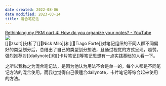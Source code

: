 ```yaml
---
date created: 2022-08-06
date modified: 2023-03-14
title: 混合笔记法
---
```


[Rethinking my PKM part 4: How do you organize your notes? - YouTube](https://www.youtube.com/watch?v=AtdAAD47aQY)  
![](https://img2.oldwinter.top/Pasted%20image%2020220723182628.png)  
[[🧑zsolt]]分析了[[🧑Nick Milo]]和[[🧑Tiago Forte]]对笔记组织的不同人群不同偏好的类型划分后，总结出了自己的类型划分想法，且通过视觉的方式呈现，超赞。强烈推荐对[[dailynote]]和[[卡片笔记]]等笔记思想有一点实践基础的人看一下。

之所以我称之为混合笔记法，是因为他认为用法不会是单一的，每个人都是不同笔记方法的混合使用，而我也觉得自己很适合dailynote，卡片笔记等综合起来使用的方法。
